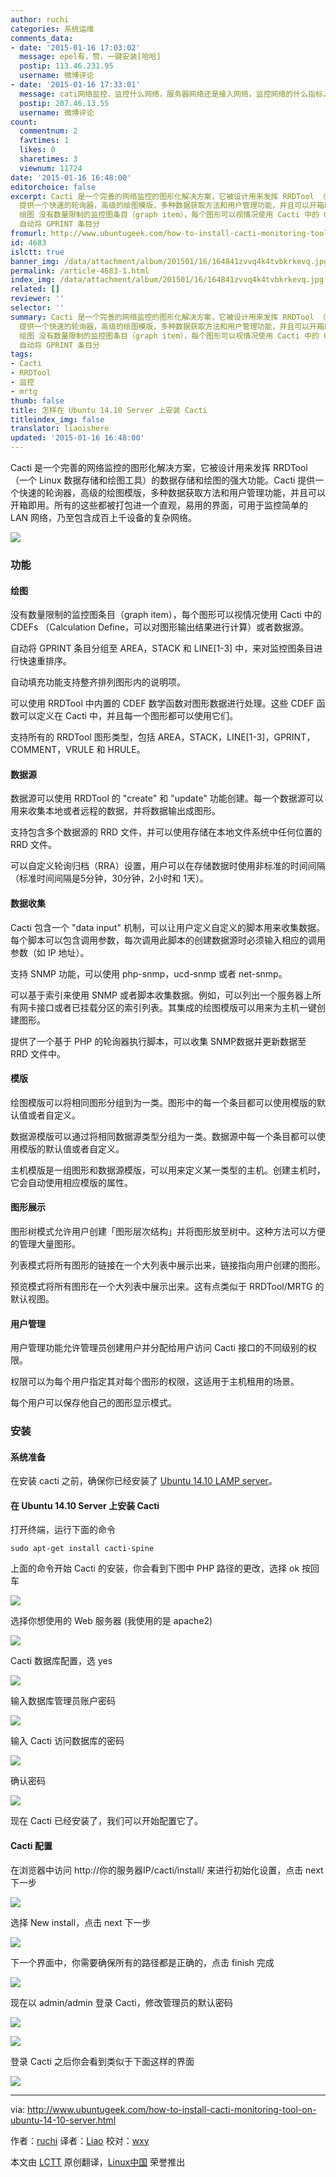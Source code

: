```yaml
---
author: ruchi
categories: 系统运维
comments_data:
- date: '2015-01-16 17:03:02'
  message: epel有，赞，一键安装[哈哈]
  postip: 113.46.231.95
  username: 微博评论
- date: '2015-01-16 17:33:01'
  message: cati网络监控，监控什么网络，服务器网络还是接入网络，监控网络的什么指标，还是告警
  postip: 207.46.13.55
  username: 微博评论
count:
  commentnum: 2
  favtimes: 1
  likes: 0
  sharetimes: 3
  viewnum: 11724
date: '2015-01-16 16:48:00'
editorchoice: false
excerpt: Cacti 是一个完善的网络监控的图形化解决方案，它被设计用来发挥 RRDTool （一个 Linux 数据存储和绘图工具）的数据存储和绘图的强大功能。Cacti
  提供一个快速的轮询器，高级的绘图模版，多种数据获取方法和用户管理功能，并且可以开箱即用。所有的这些都被打包进一个直观，易用的界面，可用于监控简单的 LAN 网络，乃至包含成百上千设备的复杂网络。  功能
  绘图 没有数量限制的监控图条目（graph item），每个图形可以视情况使用 Cacti 中的 CDEFs （Calculation Define，可以对图形输出结果进行计算）或者数据源。
  自动将 GPRINT 条目分
fromurl: http://www.ubuntugeek.com/how-to-install-cacti-monitoring-tool-on-ubuntu-14-10-server.html
id: 4683
islctt: true
banner_img: /data/attachment/album/201501/16/164841zvvq4k4tvbkrkevq.jpg
permalink: /article-4683-1.html
index_img: /data/attachment/album/201501/16/164841zvvq4k4tvbkrkevq.jpg.thumb.jpg
related: []
reviewer: ''
selector: ''
summary: Cacti 是一个完善的网络监控的图形化解决方案，它被设计用来发挥 RRDTool （一个 Linux 数据存储和绘图工具）的数据存储和绘图的强大功能。Cacti
  提供一个快速的轮询器，高级的绘图模版，多种数据获取方法和用户管理功能，并且可以开箱即用。所有的这些都被打包进一个直观，易用的界面，可用于监控简单的 LAN 网络，乃至包含成百上千设备的复杂网络。  功能
  绘图 没有数量限制的监控图条目（graph item），每个图形可以视情况使用 Cacti 中的 CDEFs （Calculation Define，可以对图形输出结果进行计算）或者数据源。
  自动将 GPRINT 条目分
tags:
- Cacti
- RRDTool
- 监控
- mrtg
thumb: false
title: 怎样在 Ubuntu 14.10 Server 上安装 Cacti
titleindex_img: false
translator: liaoishere
updated: '2015-01-16 16:48:00'
---
```


Cacti 是一个完善的网络监控的图形化解决方案，它被设计用来发挥 RRDTool （一个 Linux 数据存储和绘图工具）的数据存储和绘图的强大功能。Cacti 提供一个快速的轮询器，高级的绘图模版，多种数据获取方法和用户管理功能，并且可以开箱即用。所有的这些都被打包进一个直观，易用的界面，可用于监控简单的 LAN 网络，乃至包含成百上千设备的复杂网络。


![](/data/attachment/album/201501/16/164841zvvq4k4tvbkrkevq.jpg)


### 功能


#### 绘图


没有数量限制的监控图条目（graph item），每个图形可以视情况使用 Cacti 中的 CDEFs （Calculation Define，可以对图形输出结果进行计算）或者数据源。


自动将 GPRINT 条目分组至 AREA，STACK 和 LINE[1-3] 中，来对监控图条目进行快速重排序。


自动填充功能支持整齐排列图形内的说明项。


可以使用 RRDTool 中内置的 CDEF 数学函数对图形数据进行处理。这些 CDEF 函数可以定义在 Cacti 中，并且每一个图形都可以使用它们。


支持所有的 RRDTool 图形类型，包括 AREA，STACK，LINE[1-3]，GPRINT，COMMENT，VRULE 和 HRULE。


#### 数据源


数据源可以使用 RRDTool 的 "create" 和 "update" 功能创建。每一个数据源可以用来收集本地或者远程的数据，并将数据输出成图形。


支持包含多个数据源的 RRD 文件，并可以使用存储在本地文件系统中任何位置的 RRD 文件。


可以自定义轮询归档（RRA）设置，用户可以在存储数据时使用非标准的时间间隔（标准时间间隔是5分钟，30分钟，2小时和 1天）。


#### 数据收集


Cacti 包含一个 "data input" 机制，可以让用户定义自定义的脚本用来收集数据。每个脚本可以包含调用参数，每次调用此脚本的创建数据源时必须输入相应的调用参数（如 IP 地址）。


支持 SNMP 功能，可以使用 php-snmp，ucd-snmp 或者 net-snmp。


可以基于索引来使用 SNMP 或者脚本收集数据。例如，可以列出一个服务器上所有网卡接口或者已挂载分区的索引列表。其集成的绘图模版可以用来为主机一键创建图形。


提供了一个基于 PHP 的轮询器执行脚本，可以收集 SNMP数据并更新数据至 RRD 文件中。


#### 模版


绘图模版可以将相同图形分组到为一类。图形中的每一个条目都可以使用模版的默认值或者自定义。


数据源模版可以通过将相同数据源类型分组为一类。数据源中每一个条目都可以使用模版的默认值或者自定义。


主机模版是一组图形和数据源模版，可以用来定义某一类型的主机。创建主机时，它会自动使用相应模版的属性。


#### 图形展示


图形树模式允许用户创建「图形层次结构」并将图形放至树中。这种方法可以方便的管理大量图形。


列表模式将所有图形的链接在一个大列表中展示出来，链接指向用户创建的图形。


预览模式将所有图形在一个大列表中展示出来。这有点类似于 RRDTool/MRTG 的默认视图。


#### 用户管理


用户管理功能允许管理员创建用户并分配给用户访问 Cacti 接口的不同级别的权限。


权限可以为每个用户指定其对每个图形的权限，这适用于主机租用的场景。


每个用户可以保存他自己的图形显示模式。


### 安装


#### 系统准备


在安装 cacti 之前，确保你已经安装了 [Ubuntu 14.10 LAMP server](http://www.ubuntugeek.com/www.ubuntugeek.com/step-by-step-ubuntu-14-10-utoindex_img-unicorn-lamp-server-setup.html)。


#### 在 Ubuntu 14.10 Server 上安装 Cacti


打开终端，运行下面的命令



```
sudo apt-get install cacti-spine

```

上面的命令开始 Cacti 的安装，你会看到下图中 PHP 路径的更改，选择 ok 按回车


![](/data/attachment/album/201501/16/164843x3kb6bhnbnb33z9m.png)


选择你想使用的 Web 服务器 (我使用的是 apache2)


![](/data/attachment/album/201501/16/164844g6aywd8j99s8syao.png)


Cacti 数据库配置，选 yes


![](/data/attachment/album/201501/16/164844mf022ggq90idg89m.png)


输入数据库管理员账户密码


![](/data/attachment/album/201501/16/164845ck5kubv45fcq4r10.png)


输入 Cacti 访问数据库的密码


![](/data/attachment/album/201501/16/164846n14evxnuvxkx4sre.png)


确认密码


![](/data/attachment/album/201501/16/164846osrq3r3qq30reb3r.png)


现在 Cacti 已经安装了，我们可以开始配置它了。


#### Cacti 配置


在浏览器中访问 http://你的服务器IP/cacti/install/ 来进行初始化设置，点击 next 下一步


![](/data/attachment/album/201501/16/164848vz99zh8dfxa8rk8f.png)


选择 New install，点击 next 下一步


![](/data/attachment/album/201501/16/164849l2oc6uukvb2x8c5f.png)


下一个界面中，你需要确保所有的路径都是正确的，点击 finish 完成


![](/data/attachment/album/201501/16/164852h0kkww8wxkaxwsok.png)


现在以 admin/admin 登录 Cacti，修改管理员的默认密码


![](/data/attachment/album/201501/16/164854xpjzk1bs1a11pjaz.png)


![](/data/attachment/album/201501/16/164855ho9np3q3lb0jn1sb.png)


登录 Cacti 之后你会看到类似于下面这样的界面


![](/data/attachment/album/201501/16/164857mjqxokwbqq2227a2.png)




---


via: <http://www.ubuntugeek.com/how-to-install-cacti-monitoring-tool-on-ubuntu-14-10-server.html>


作者：[ruchi](http://www.ubuntugeek.com/author/ubuntufix) 译者：[Liao](https://github.com/liaoishere) 校对：[wxy](https://github.com/wxy)


本文由 [LCTT](https://github.com/LCTT/TranslateProject) 原创翻译，[Linux中国](http://linux.cn/) 荣誉推出